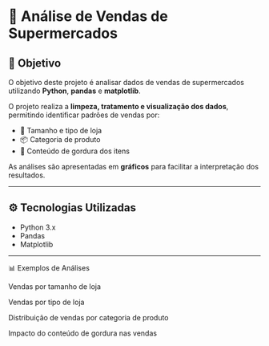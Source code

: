 # 🛒 Análise de Vendas de Supermercados

## 📌 Objetivo
O objetivo deste projeto é analisar dados de vendas de supermercados utilizando **Python**, **pandas** e **matplotlib**.  

O projeto realiza a **limpeza, tratamento e visualização dos dados**, permitindo identificar padrões de vendas por:
- 🏬 Tamanho e tipo de loja  
- 📦 Categoria de produto  
- 🥛 Conteúdo de gordura dos itens  

As análises são apresentadas em **gráficos** para facilitar a interpretação dos resultados.

---

## ⚙️ Tecnologias Utilizadas
- Python 3.x  
- Pandas  
- Matplotlib  

---
📊 Exemplos de Análises

Vendas por tamanho de loja

Vendas por tipo de loja

Distribuição de vendas por categoria de produto

Impacto do conteúdo de gordura nas vendas